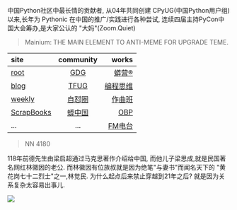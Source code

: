 中国Python社区中最长情的贡献者, 从04年共同创建 CPyUG(中国Python用户组)以来,长年为 Pythonic 在中国的推广/实践进行各种尝试, 连续四届主持PyCon中国大会筹办,是大家公认的 "大妈"(Zoom.Quiet)

> Mainium: THE MAIN ELEMENT TO ANTI-MEME FOR UPGRADE TEME.

| site | community | works |
| :-----| :----: | ----: |
| [root](http://zoomquiet.io/) | [GDG](https://blog.zhgdg.org/) | [蟒营®](https://doc.101.camp/) |
| [blog](https://blog.zoomquiet.io/pages/zoomquiet.html) | [TFUG](http://zh.tfug.world/) | [编程思维](https://py.101.camp/) |
| [weekly](http://weekly.pychina.org/) | [自怼圈](https://du.101.camp/) | [作曲班](https://mu.101.camp/) |
| [ScrapBooks](https://zoomquiet.io/collection.html) | [蟒中国](https://pychina.org/) | [OBP](https://zoomquiet.io/obp/index.html) |
| ... | ... | [FM电台](https://fm.101.camp/) |


> NN 4180

118年前德先生由梁启超通过马克思著作介绍给中国,
而他儿子梁思成,就是民国著名网红林徽因的老公.
而林徽因有位族叔就是因为绝笔"与妻书"而闻名天下的
"黄花岗七十二烈士"之一,林觉民.
为什么起点后来禁止穿越到21年之后?
就是因为关系复杂太容易出事儿.

![](http://ydlj.zoomquiet.top/ipic/2020-10-28-zq42-today-card-2010.028.jpeg)

